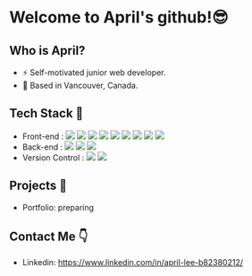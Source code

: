 # Welcome to April's github!😎

## Who is April?
- ⚡ Self-motivated junior web developer.
- 📍  Based in Vancouver, Canada.

## Tech Stack 🔨
- Front-end : <span><img src="https://img.shields.io/badge/HTML-e34f26?style=flat&logo=html5&logoColor=white"/></span>
<span><img src="https://img.shields.io/badge/CSS-1572b6?style=flat&logo=css3&logoColor=white"/></span>
<span><img src="https://img.shields.io/badge/JavaScript-F7DF1E?style=flat&logo=JavaScript&logoColor=white"/></span>
<span><img src="https://img.shields.io/badge/Sass-cc6699?style=flat&logo=sass&logoColor=white"/></span>
<span><img src="https://img.shields.io/badge/Vue.js-4FC08D?style=flat&logo=Vue.js&logoColor=white"/></span>
<span><img src="https://img.shields.io/badge/React.js-61DAFB?style=flat&logo=React&logoColor=white"/></span>
<span><img src="https://img.shields.io/badge/Angular.js-DD0031?style=flat&logo=Angular&logoColor=white"/></span>
<span><img src="https://img.shields.io/badge/WordPress-21759B?style=flat&logo=WordPress&logoColor=white"/></span>
<span><img src="https://img.shields.io/badge/jQuery-0769AD?style=flat&logo=jQuery&logoColor=white"/></span>
- Back-end : <span><img src="https://img.shields.io/badge/PHP-777BB4?style=flat&logo=PHP&logoColor=white"/></span>
<span><img src="https://img.shields.io/badge/MySQL-4479A1?style=flat&logo=MySQL&logoColor=white"/></span>
<span><img src="https://img.shields.io/badge/Node.js-339933?style=flat&logo=Node.js&logoColor=white"/></span>
- Version Control : <span><img src="https://img.shields.io/badge/Git-f05032?style=flat&logo=git&logoColor=white"/></span>
<span><img src="https://img.shields.io/badge/GitHub-181717?style=flat&logo=github&logoColor=white"/></span>

## Projects 📑
- Portfolio: preparing

## Contact Me 👇
- Linkedin: https://www.linkedin.com/in/april-lee-b82380212/




